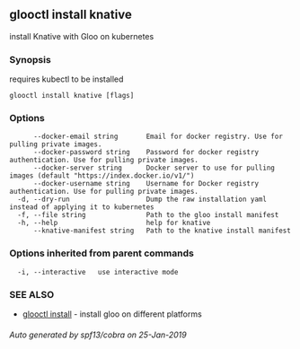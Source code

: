 ## glooctl install knative

install Knative with Gloo on kubernetes

### Synopsis

requires kubectl to be installed

```
glooctl install knative [flags]
```

### Options

```
      --docker-email string       Email for docker registry. Use for pulling private images.
      --docker-password string    Password for docker registry authentication. Use for pulling private images.
      --docker-server string      Docker server to use for pulling images (default "https://index.docker.io/v1/")
      --docker-username string    Username for Docker registry authentication. Use for pulling private images.
  -d, --dry-run                   Dump the raw installation yaml instead of applying it to kubernetes
  -f, --file string               Path to the gloo install manifest
  -h, --help                      help for knative
      --knative-manifest string   Path to the knative install manifest
```

### Options inherited from parent commands

```
  -i, --interactive   use interactive mode
```

### SEE ALSO

* [glooctl install](glooctl_install.md)	 - install gloo on different platforms

###### Auto generated by spf13/cobra on 25-Jan-2019
